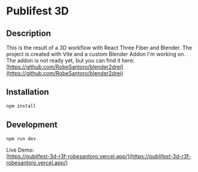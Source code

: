 # Publifest 3D

## Description

This is the result of a 3D workflow with React Three Fiber and Blender. The project is created with Vite and a custom Blender Addon I'm working on. The addon is not ready yet, but you can find it here:
[https://github.com/RobeSantoro/blender2drei](https://github.com/RobeSantoro/blender2drei)


## Installation

```bash
npm install
```

## Development

```bash
npm run dev
```

Live Demo:  
[https://publifest-3d-r3f-robesantoro.vercel.app/](https://publifest-3d-r3f-robesantoro.vercel.app/)

